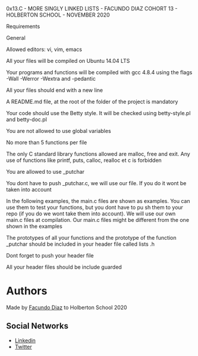 0x13.C - MORE SINGLY LINKED LISTS - FACUNDO DIAZ COHORT 13 - HOLBERTON SCHOOL - NOVEMBER 2020

Requirements

General

Allowed editors: vi, vim, emacs

All your files will be compiled on Ubuntu 14.04 LTS

Your programs and functions will be compiled with gcc 4.8.4 using the flags -Wall -Werror -Wextra and -pedantic

All your files should end with a new line

A README.md file, at the root of the folder of the project is mandatory

Your code should use the Betty style. It will be checked using betty-style.pl and betty-doc.pl

You are not allowed to use global variables

No more than 5 functions per file

The only C standard library functions allowed are malloc, free and exit. Any use of functions like printf, puts, calloc, realloc et
c is forbidden

You are allowed to use _putchar

You dont have to push _putchar.c, we will use our file. If you do it wont be taken into account

In the following examples, the main.c files are shown as examples. You can use them to test your functions, but you dont have to pu
sh them to your repo (if you do we wont take them into account). We will use our own main.c files at compilation. Our main.c files 
might be different from the one shown in the examples

The prototypes of all your functions and the prototype of the function _putchar should be included in your header file called lists
.h

Dont forget to push your header file

All your header files should be include guarded

# Authors
Made by [Facundo Diaz](https://github.com/facu2279) to Holberton School 2020

Social Networks
-------------------
- [Linkedin](https://www.linkedin.com/in/facundo-d%C3%ADaz-720110149/)
- [Twitter](https://twitter.com/facudiazuy)